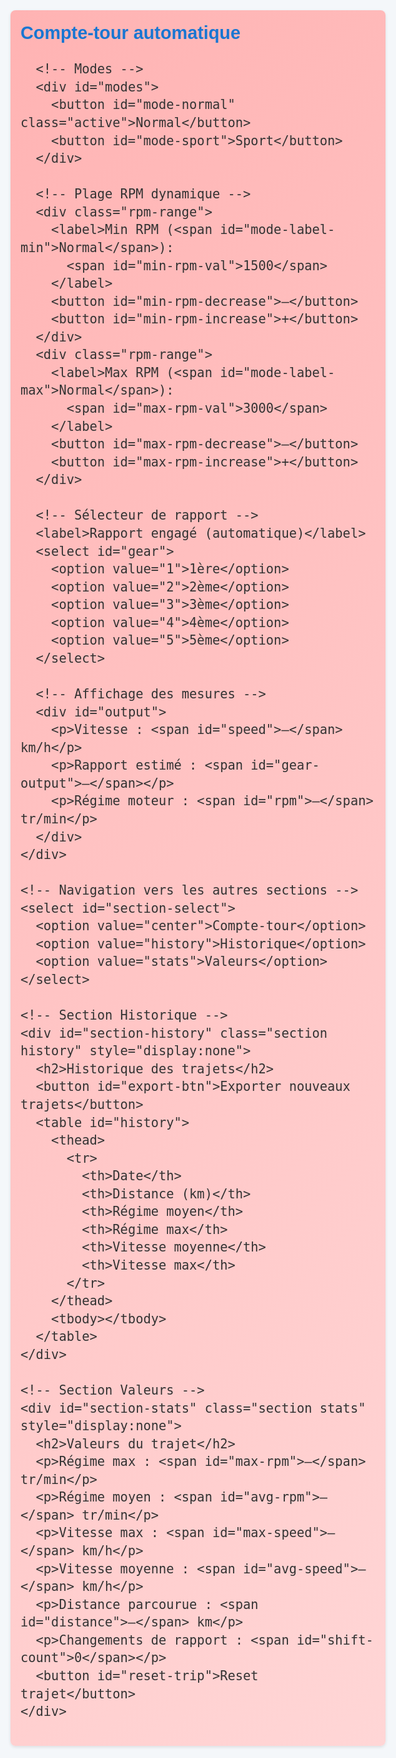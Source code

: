<!DOCTYPE html>
<html lang="fr">
<head>
  <meta charset="UTF-8">
  <meta name="viewport" content="width=device-width, initial-scale=1.0">
  <title>Compte-tour automatique</title>
  <style>
    /* ====== CONFIGURATION ====== */
    :root {
      /* Tailles de police */
      --font-size-line: 1.5rem;
      --font-size-speed: 2rem;
      --font-size-gear: 1.8rem;
      --font-size-rpm: 2rem;
      /* Couleurs */
      --color-bg: #f4f7fa;
      --color-center: #ffffff;
      --color-left: #e3f2fd;
      --color-right: #e8f5e9;
      --color-primary: #1976d2;
      --color-secondary: #388e3c;
      --color-text: #333;
      /* Autres */
      --border-radius: 8px;
      --padding: 1rem;
      --gap: 1rem;
      --transition: 0.2s ease;
    }

    *, *::before, *::after { box-sizing: border-box; }

    body {
      margin: 0;
      font-family: Arial, sans-serif;
      background: var(--color-bg);
      color: var(--color-text);
      font-size: var(--font-size-line);
      line-height: 1.4;
    }

    /* Conteneur central */
    .container {
      max-width: 600px;
      margin: 0 auto;
      padding: var(--padding);
      display: flex;
      flex-direction: column;
      gap: var(--gap);
    }

    /* Sections */
    .section {
      border-radius: var(--border-radius);
      padding: var(--padding);
      box-shadow: 0 2px 5px rgba(0,0,0,0.1);
      transition: background var(--transition);
    }
    .center { background: linear-gradient(135deg, #FFB3B3, #FFD6D6); }
    .history { background: linear-gradient(135deg, var(--color-left), #d3eaffe0); }
    .stats   { background: linear-gradient(135deg, var(--color-right), #c8e6c9e0); }

    h2 {
      margin-top: 0;
      color: var(--color-primary);
      font-size: calc(var(--font-size-line) * 1.2);
    }

    /* Mode buttons */
    #modes {
      display: flex;
      gap: 0.5rem;
      margin-bottom: var(--gap);
    }
    #modes button {
      flex: 1;
      padding: 0.6rem;
      border: none;
      background: #fff;
      border-radius: var(--border-radius);
      cursor: pointer;
      transition: background var(--transition), box-shadow var(--transition);
    }
    #modes button.active {
      background: var(--color-primary);
      color: #fff;
      box-shadow: 0 0 5px rgba(0,0,0,0.2);
    }

    /* Contrôles de police */
    .font-controls {
      display: flex;
      gap: 0.5rem;
      flex-wrap: wrap;
      margin-bottom: var(--gap);
    }
    .font-controls button {
      padding: 0.4rem;
      border: none;
      background: var(--color-secondary);
      color: #fff;
      border-radius: var(--border-radius);
      cursor: pointer;
      transition: opacity var(--transition);
    }
    .font-controls button:active { opacity: 0.7; }

    /* RPM range */
    .rpm-range {
      display: flex;
      align-items: center;
      gap: 0.5rem;
      margin-bottom: var(--gap);
    }

    /* Labels, selects, buttons génériques */
    label, select, button {
      font-size: var(--font-size-line);
    }
    select, button {
      padding: 0.5rem;
      border-radius: var(--border-radius);
      border: 1px solid #ccc;
      background: #fff;
      cursor: pointer;
    }

    /* Table */
    table {
      width: 100%;
      border-collapse: collapse;
      margin-top: 0.5rem;
      font-size: var(--font-size-line);
    }
    th, td {
      border: 1px solid #ccc;
      padding: 0.4rem;
      text-align: center;
    }
    th { background: #bbdefb; }

    /* Sortie de valeurs */
    #output span#speed { font-size: var(--font-size-speed); }
    #gear-output       { font-size: var(--font-size-gear); }
    #rpm               { font-size: var(--font-size-rpm); }

    /* Responsive mobile */
    @media (max-width: 480px) {
      .rpm-range {
        flex-direction: column;
        align-items: flex-start;
      }
      #modes { flex-direction: column; }
    }
  </style>
</head>
<body>
  <div class="container">
    <!-- Section Compte‑tour -->
    <div id="section-center" class="section center">
      <h2>Compte‑tour automatique</h2>

      <!-- Modes -->
      <div id="modes">
        <button id="mode-normal" class="active">Normal</button>
        <button id="mode-sport">Sport</button>
      </div>

      <!-- Plage RPM dynamique -->
      <div class="rpm-range">
        <label>Min RPM (<span id="mode-label-min">Normal</span>): 
          <span id="min-rpm-val">1500</span>
        </label>
        <button id="min-rpm-decrease">–</button>
        <button id="min-rpm-increase">+</button>
      </div>
      <div class="rpm-range">
        <label>Max RPM (<span id="mode-label-max">Normal</span>): 
          <span id="max-rpm-val">3000</span>
        </label>
        <button id="max-rpm-decrease">–</button>
        <button id="max-rpm-increase">+</button>
      </div>

      <!-- Sélecteur de rapport -->
      <label>Rapport engagé (automatique)</label>
      <select id="gear">
        <option value="1">1ère</option>
        <option value="2">2ème</option>
        <option value="3">3ème</option>
        <option value="4">4ème</option>
        <option value="5">5ème</option>
      </select>

      <!-- Affichage des mesures -->
      <div id="output">
        <p>Vitesse : <span id="speed">–</span> km/h</p>
        <p>Rapport estimé : <span id="gear-output">–</span></p>
        <p>Régime moteur : <span id="rpm">–</span> tr/min</p>
      </div>
    </div>

    <!-- Navigation vers les autres sections -->
    <select id="section-select">
      <option value="center">Compte‑tour</option>
      <option value="history">Historique</option>
      <option value="stats">Valeurs</option>
    </select>

    <!-- Section Historique -->
    <div id="section-history" class="section history" style="display:none">
      <h2>Historique des trajets</h2>
      <button id="export-btn">Exporter nouveaux trajets</button>
      <table id="history">
        <thead>
          <tr>
            <th>Date</th>
            <th>Distance (km)</th>
            <th>Régime moyen</th>
            <th>Régime max</th>
            <th>Vitesse moyenne</th>
            <th>Vitesse max</th>
          </tr>
        </thead>
        <tbody></tbody>
      </table>
    </div>

    <!-- Section Valeurs -->
    <div id="section-stats" class="section stats" style="display:none">
      <h2>Valeurs du trajet</h2>
      <p>Régime max : <span id="max-rpm">–</span> tr/min</p>
      <p>Régime moyen : <span id="avg-rpm">–</span> tr/min</p>
      <p>Vitesse max : <span id="max-speed">–</span> km/h</p>
      <p>Vitesse moyenne : <span id="avg-speed">–</span> km/h</p>
      <p>Distance parcourue : <span id="distance">–</span> km</p>
      <p>Changements de rapport : <span id="shift-count">0</span></p>
      <button id="reset-trip">Reset trajet</button>
    </div>
  </div>

  <script>
    // -- VARIABLES / ÉTAT --
    const rpmRanges = { 
		normal:{min:1100,max:2200}, 
		sport:{min:1800,max:4000} 
	};
    let currentMode = 'normal';
    let lastSpeed=null, lastGear=null, shiftCount=0, cumulativeDistance=0;
    let speedData=[], rpmData=[], history=[] , lastExportIndex=0;

    // -- ELEMENTS DOM --
    const secs = {
      center: document.getElementById('section-center'),
      history: document.getElementById('section-history'),
      stats:   document.getElementById('section-stats')
    };
    const selectSec = document.getElementById('section-select');
    const btnNormal = document.getElementById('mode-normal');
    const btnSport  = document.getElementById('mode-sport');
    const lblMin    = document.getElementById('min-rpm-val');
    const lblMax    = document.getElementById('max-rpm-val');
    const lblMinMode= document.getElementById('mode-label-min');
    const lblMaxMode= document.getElementById('mode-label-max');
    const gearEl    = document.getElementById('gear');
    const speedEl   = document.getElementById('speed');
    const gearOut   = document.getElementById('gear-output');
    const rpmEl     = document.getElementById('rpm');
    const historyBody = document.querySelector('#history tbody');

    // -- RESPONSIVE SECTIONS --
    selectSec.onchange = () => {
      Object.values(secs).forEach(s=>s.style.display='none');
      secs[ selectSec.value ].style.display='block';
    };
    secs.center.style.display='block';

    // -- MODE & PLAGES RPM --
    function switchMode(mode){
      currentMode = mode;
      [btnNormal, btnSport].forEach(b=> b.classList.toggle('active', b.id==='mode-'+mode));
      const txt = mode[0].toUpperCase()+mode.slice(1);
      lblMinMode.textContent = txt;
      lblMaxMode.textContent = txt;
      lblMin.textContent = rpmRanges[mode].min;
      lblMax.textContent = rpmRanges[mode].max;
    }
    btnNormal.onclick = ()=>switchMode('normal');
    btnSport.onclick  = ()=>switchMode('sport');
    document.getElementById('min-rpm-increase').onclick = ()=>{ rpmRanges[currentMode].min+=100; switchMode(currentMode); };
    document.getElementById('min-rpm-decrease').onclick = ()=>{ rpmRanges[currentMode].min = Math.max(0,rpmRanges[currentMode].min-100); switchMode(currentMode); };
    document.getElementById('max-rpm-increase').onclick = ()=>{ rpmRanges[currentMode].max+=100; switchMode(currentMode); };
    document.getElementById('max-rpm-decrease').onclick = ()=>{ rpmRanges[currentMode].max = Math.max(rpmRanges[currentMode].min, rpmRanges[currentMode].max-100); switchMode(currentMode); };
    switchMode('normal');

    // -- CALCULS & AFFICHAGE --
    const v1000 = {1:7.45,2:13.45,3:18.97,4:24.35,5:30.55};

    function determineGear(speed){
      let best=1,score=1e9;
      for(let g=1;g<=5;g++){
        const rpm = speed*1000/v1000[g];
        if(rpm>=rpmRanges[currentMode].min && rpm<=rpmRanges[currentMode].max) return g;
        const s = Math.min(Math.abs(rpm-rpmRanges[currentMode].min),Math.abs(rpm-rpmRanges[currentMode].max));
        if(s<score){score=s;best=g;}
      }
      return best;
    }
    function calcRpm(speed,gear){ return Math.round(speed*1000/v1000[gear]); }
    function updateDisplay(speed){
      if(speed===null){ speedEl.textContent='–'; gearOut.textContent='–'; rpmEl.textContent='–'; return; }
      speedEl.textContent = speed.toFixed(1);
      cumulativeDistance += speed/3600;
      const gear = determineGear(speed);
      gearEl.value=gear; gearOut.textContent=`${gear}ᵉ`;
      const rpm = calcRpm(speed,gear);
      rpmEl.textContent = rpm;
      // stats
      speedData.push(speed); rpmData.push(rpm);
      if(lastGear!==null && gear!==lastGear) shiftCount++;
      lastGear = gear;
    }

    // -- GÉOLOCALISATION --
    if('geolocation' in navigator){
      navigator.geolocation.watchPosition(pos=>{
        let sp = pos.coords.speed;
        if(sp!==null) sp*=3.6;
        lastSpeed = sp;
        updateDisplay(sp);
      },console.error,{enableHighAccuracy:true,maximumAge:1000,timeout:5000});
    }

    // -- HISTORIQUE & RESET --
    function renderHistory(){
      historyBody.innerHTML='';
      history.forEach(t=>{
        const row=document.createElement('tr');
        ['date','distance','avgRpm','maxRpm','avgSpeed','maxSpeed'].forEach(k=>{
          const td=document.createElement('td'); td.textContent=t[k]; row.appendChild(td);
        });
        historyBody.appendChild(row);
      });
    }
    document.getElementById('reset-trip').onclick = ()=>{
      if(!rpmData.length) return;
      const avgRpm = Math.round(rpmData.reduce((a,b)=>a+b,0)/rpmData.length);
      const maxRpm = Math.max(...rpmData);
      const avgSp  = (speedData.reduce((a,b)=>a+b,0)/speedData.length).toFixed(1);
      const maxSp  = Math.max(...speedData).toFixed(1);
      history.push({
        date: new Date().toLocaleString(),
        distance: cumulativeDistance.toFixed(2),
        avgRpm, maxRpm, avgSpeed:avgSp, maxSpeed:maxSp
      });
      renderHistory();
      // Réinit
      lastGear=null; shiftCount=0; speedData=[]; rpmData=[]; cumulativeDistance=0;
      document.getElementById('max-rpm').textContent='–';
      document.getElementById('avg-rpm').textContent='–';
      document.getElementById('max-speed').textContent='–';
      document.getElementById('avg-speed').textContent='–';
      document.getElementById('distance').textContent='–';
      document.getElementById('shift-count').textContent='0';
    };

    // -- EXPORT CSV INTELLIGENT --
    document.getElementById('export-btn').onclick = ()=>{
      const newTrips = history.slice(lastExportIndex);
      if(!newTrips.length){ alert('Aucun nouveau trajet à exporter'); return; }
      let csv = 'Date;Distance;Régime moyen;Régime max;Vitesse moyenne;Vitesse max\n';
      newTrips.forEach(t=>{ csv+=`${t.date};${t.distance};${t.avgRpm};${t.maxRpm};${t.avgSpeed};${t.maxSpeed}\n`; });
      const blob = new Blob([csv],{type:'text/csv'}), url=URL.createObjectURL(blob);
      const a = document.createElement('a'); a.href=url; a.download='trajets_nouveaux.csv'; a.click();
      URL.revokeObjectURL(url);
      lastExportIndex = history.length;
    };

  </script>
</body>
</html>
